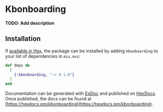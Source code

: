 # Kbonboarding

**TODO: Add description**

## Installation

If [available in Hex](https://hex.pm/docs/publish), the package can be installed
by adding `kbonboarding` to your list of dependencies in `mix.exs`:

```elixir
def deps do
  [
    {:kbonboarding, "~> 0.1.0"}
  ]
end
```

Documentation can be generated with [ExDoc](https://github.com/elixir-lang/ex_doc)
and published on [HexDocs](https://hexdocs.pm). Once published, the docs can
be found at [https://hexdocs.pm/kbonboarding](https://hexdocs.pm/kbonboarding).

